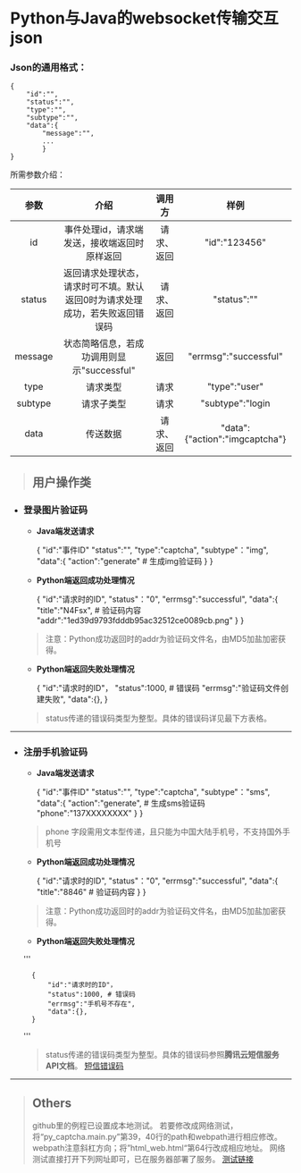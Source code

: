 # Python与Java的websocket传输交互json

### Json的通用格式：

    {
        "id":"",
        "status":"",
        "type":"",
        "subtype":"",
        "data":{
            "message":"",
            ...
            }
    }
    

所需参数介绍：

|参数|介绍|调用方|样例|
|:--:|:--:|:--:|:--:|
|id|事件处理id，请求端发送，接收端返回时原样返回|请求、返回|"id":"123456"|
|status|返回请求处理状态，请求时可不填。默认返回0时为请求处理成功，若失败返回错误码|请求、返回|"status":""|
|message|状态简略信息，若成功调用则显示"successful"|返回|"errmsg":"successful"|
|type|请求类型|请求|"type":"user"|
|subtype|请求子类型|请求|"subtype":"login|
|data|传送数据|请求、返回|"data":{"action":"imgcaptcha"}|


> ## **用户操作类**
 + ### **登录图片验证码**
    + **Java端发送请求**
    
    
        {
            "id":"事件ID"
            "status":"",
            "type":"captcha",
            "subtype"："img",
            "data":{
                "action":"generate" # 生成img验证码
                }
        }
    
   + **Python端返回成功处理情况**
   
   
       {
            "id":"请求时的ID",
            "status"："0",
            "errmsg":"successful",
            "data":{
                "title":"N4Fsx", # 验证码内容
                "addr":"1ed39d9793fdddb95ac32512ce0089cb.png"
                }
       }
       
   > 注意：Python成功返回时的addr为验证码文件名，由MD5加盐加密获得。
   
   + **Python端返回失败处理情况**
   
   
        {
            "id":"请求时的ID"，
            "status":1000, # 错误码
            "errmsg":"验证码文件创建失败",
            "data":{},
        }
        
   > status传递的错误码类型为整型。具体的错误码详见最下方表格。
   
---
   
+ ### **注册手机验证码**
    + **Java端发送请求**
    
    
        {
            "id":"事件ID"
            "status":"",
            "type":"captcha",
            "subtype"："sms",
            "data":{
                "action":"generate", # 生成sms验证码
                "phone":"137XXXXXXXX"
                }
        }
    
    > phone 字段需用文本型传递，且只能为中国大陆手机号，不支持国外手机号
   + **Python端返回成功处理情况**
   
   
       {
            "id":"请求时的ID",
            "status"："0",
            "errmsg":"successful",
            "data":{
                "title":"8846" # 验证码内容
                }
       }
   
   > 注意：Python成功返回时的addr为验证码文件名，由MD5加盐加密获得。
   
   + **Python端返回失败处理情况**
   
   '''
   
        {
            "id":"请求时的ID"，
            "status":1000, # 错误码
            "errmsg":"手机号不存在",
            "data":{},
        }
        
   '''
   > status传递的错误码类型为整型。具体的错误码参照**腾讯云短信服务API文档**。
   > [短信错误码](https://cloud.tencent.com/document/product/382/3771 "腾讯云短信API文档")


---

> ## Others
> github里的例程已设置成本地测试。
> 若要修改成网络测试，将“py_captcha.main.py”第39，40行的path和webpath进行相应修改。
> webpath注意斜杠方向；将”html_web.html“第64行改成相应地址。
> 网络测试直接打开下列网址即可，已在服务器部署了服务。
> [测试链接](http://www.lcworkroom.cn/captcha.html "本小宅")
